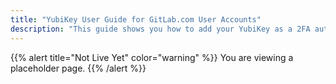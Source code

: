 ```yaml
---
title: "YubiKey User Guide for GitLab.com User Accounts"
description: "This guide shows you how to add your YubiKey as a 2FA authenticator on your GitLab.com SaaS or self-managed instance account."
---
```


{{% alert title="Not Live Yet" color="warning" %}}
You are viewing a placeholder page.
{{% /alert %}}
